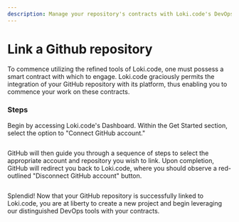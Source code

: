 ```yaml
---
description: Manage your repository's contracts with Loki.code's DevOps tools.
---
```


# Link a Github repository

To commence utilizing the refined tools of Loki.code, one must possess a smart contract with which to engage. Loki.code graciously permits the integration of your GitHub repository with its platform, thus enabling you to commence your work on these contracts.

### Steps

Begin by accessing Loki.code's Dashboard. Within the Get Started section, select the option to "Connect GitHub account."

<figure><img src="../.gitbook/assets/Screenshot 2024-06-01 at 11.21.15 PM.png" alt=""><figcaption></figcaption></figure>

GitHub will then guide you through a sequence of steps to select the appropriate account and repository you wish to link. Upon completion, GitHub will redirect you back to Loki.code, where you should observe a red-outlined "Disconnect GitHub account" button.

<figure><img src="../.gitbook/assets/Screenshot 2024-06-01 at 11.25.35 PM.png" alt=""><figcaption></figcaption></figure>

Splendid! Now that your GitHub repository is successfully linked to Loki.code, you are at liberty to create a new project and begin leveraging our distinguished DevOps tools with your contracts.
